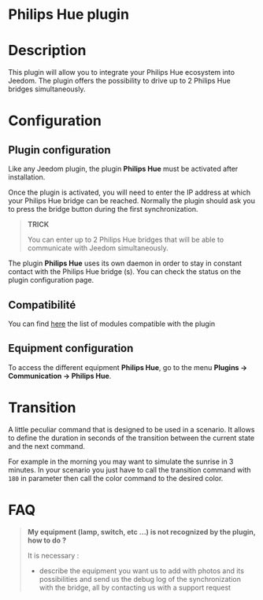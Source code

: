 # Philips Hue plugin

# Description

This plugin will allow you to integrate your Philips Hue ecosystem into Jeedom. The plugin offers the possibility to drive up to 2 Philips Hue bridges simultaneously.

# Configuration

## Plugin configuration

Like any Jeedom plugin, the plugin **Philips Hue** must be activated after installation.

Once the plugin is activated, you will need to enter the IP address at which your Philips Hue bridge can be reached. Normally the plugin should ask you to press the bridge button during the first synchronization.

>**TRICK**
>
>You can enter up to 2 Philips Hue bridges that will be able to communicate with Jeedom simultaneously.

The plugin **Philips Hue** uses its own daemon in order to stay in constant contact with the Philips Hue bridge (s). You can check the status on the plugin configuration page.


## Compatibilité

You can find [here](https://compatibility.jeedom.com/index.php?v=d&p=home&plugin=philipsHue) the list of modules compatible with the plugin

## Equipment configuration

To access the different equipment **Philips Hue**, go to the menu **Plugins → Communication → Philips Hue**.

# Transition

A little peculiar command that is designed to be used in a scenario. It allows to define the duration in seconds of the transition between the current state and the next command.

For example in the morning you may want to simulate the sunrise in 3 minutes. In your scenario you just have to call the transition command with ``180`` in parameter then call the color command to the desired color.

# FAQ

> **My equipment (lamp, switch, etc ...) is not recognized by the plugin, how to do ?**
>
> It is necessary :
> - describe the equipment you want us to add with photos and its possibilities and send us the debug log of the synchronization with the bridge, all by contacting us with a support request